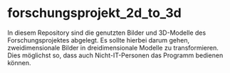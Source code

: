 # forschungsprojekt_2d_to_3d
In diesem Repository sind die genutzten Bilder und 3D-Modelle des Forschungsprojektes abgelegt.
Es sollte hierbei darum gehen, zweidimensionale Bilder in dreidimensionale Modelle zu transformieren. Dies möglichst so, dass auch Nicht-IT-Personen das Programm bedienen können.
